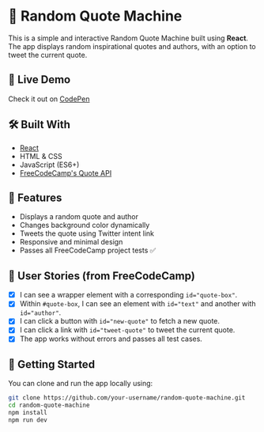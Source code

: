# 🎯 Random Quote Machine

This is a simple and interactive Random Quote Machine built using **React**. The app displays random inspirational quotes and authors, with an option to tweet the current quote.

## 🚀 Live Demo

Check it out on [CodePen](https://codepen.io/kshandilaya/pen/yyYBmOP)

## 🛠️ Built With

- [React](https://reactjs.org/)
- HTML & CSS
- JavaScript (ES6+)
- [FreeCodeCamp's Quote API](https://gist.githubusercontent.com/camperbot/5a022b72e96c4c9585c32bf6a75f62d9/raw/)

## 📸 Features

- Displays a random quote and author
- Changes background color dynamically
- Tweets the quote using Twitter intent link
- Responsive and minimal design
- Passes all FreeCodeCamp project tests ✅

## 🧪 User Stories (from FreeCodeCamp)

- [x] I can see a wrapper element with a corresponding `id="quote-box"`.
- [x] Within `#quote-box`, I can see an element with `id="text"` and another with `id="author"`.
- [x] I can click a button with `id="new-quote"` to fetch a new quote.
- [x] I can click a link with `id="tweet-quote"` to tweet the current quote.
- [x] The app works without errors and passes all test cases.

## 📁 Getting Started

You can clone and run the app locally using:

```bash
git clone https://github.com/your-username/random-quote-machine.git
cd random-quote-machine
npm install
npm run dev
